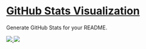 # [GitHub Stats Visualization](https://github.com/jstrieb/github-stats)
Generate GitHub Stats for your README.

<a href="https://github.com/jstrieb/github-stats">

![](https://github.com/ERESB0S/github-stats/blob/master/generated/overview.svg)
![](https://github.com/ERESB0S/github-stats/blob/master/generated/languages.svg)

</a>

